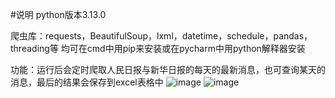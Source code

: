 #说明
python版本3.13.0

爬虫库：requests，BeautifulSoup，lxml，datetime，schedule，pandas，threading等
均可在cmd中用pip来安装或在pycharm中用python解释器安装

功能：运行后会定时爬取人民日报与新华日报的每天的最新消息，也可查询某天的消息，最后的结果会保存到excel表格中
![image](https://github.com/user-attachments/assets/7452a9ab-594b-46ed-bd46-672ed1c1644b)
![image](https://github.com/user-attachments/assets/99976f1f-ec35-4ed8-b5f8-bdc88c229701)
